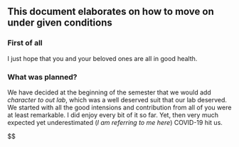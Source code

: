 
## This document elaborates on how to move on under given conditions

### First of all
I just hope that you and your beloved ones are all in good health.

### What was planned?  
We have decided at the beginning of the semester that we would add _character to out lab_, which was a well deserved suit that our lab deserved.  We started with all the good intensions and contribution from all of you were at least remarkable. I did enjoy every bit of it so far.
Yet, then very much expected yet underestimated (_I am referring to me here_) COVID-19 hit us.

$$

<!--stackedit_data:
eyJoaXN0b3J5IjpbMTg1NTE2MDI0NCw4OTk3NDVdfQ==
-->